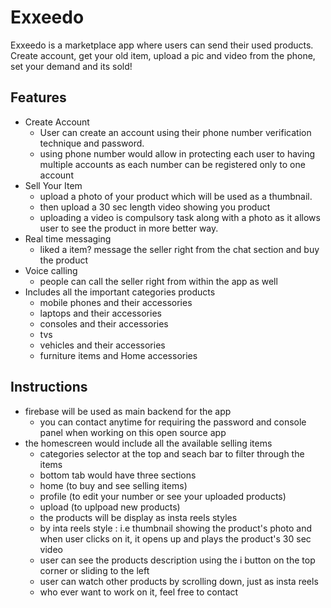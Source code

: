 # Exxeedo
Exxeedo is a marketplace app where users can send their used products. Create account, get your old item, upload a pic and video from the phone, set your demand and its sold!

## Features

-   Create Account
    -   User can create an account using their phone number verification technique and password. 
      -   using phone number would allow in protecting each user to having multiple accounts as each number can be registered only to one account
-   Sell Your Item
    -   upload a photo of your product which will be used as a thumbnail.
    -   then upload a 30 sec length video showing you product
      - uploading a video is compulsory task along with a photo as it allows user to see the product in more better way.      
-   Real time messaging
    -   liked a item? message the seller right from the chat section and buy the product
-   Voice calling
    -   people can call the seller right from within the app as well
-   Includes all the important categories products
    -   mobile phones and their accessories
    -   laptops and their accessories
    -   consoles and their accessories
    -   tvs
    -   vehicles and their accessories
    -   furniture items and Home accessories
   
  
## Instructions
 
-   firebase will be used as main backend for the app
    -   you can contact anytime for requiring the password and console panel when working on this open source app
-   the homescreen would include all the available selling items
    -   categories selector at the top and seach bar to filter through the items
    -   bottom tab would have three sections 
      -   home (to buy and see selling items)
      -   profile (to edit your number or see your uploaded products)
      -   upload (to uplpoad new products)
    -   the products will be display as insta reels styles
      -  by inta reels style : i.e thumbnail showing the product's photo and when user clicks on it, it opens up and plays the product's 30 sec video 
      -  user can see the products description using the i button on the top corner or sliding to the left 
      -  user can watch other products by scrolling down, just as insta reels 
      -  who ever want to work on it, feel free to contact  

